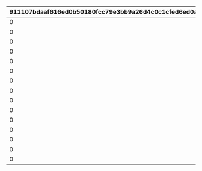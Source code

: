 |911107bdaaf616ed0b50180fcc79e3bb9a26d4c0c1cfed6ed0a60f646eacecd9|8cb5e617a811b0bf15c9cca68fc8e7bf8026acbb3aacfb7c6bfe0903bc5aa6c7|7286c6686e39618ff48beb367ee78a1a3c3cb36372ebf9c35183acb745456f45|94155c32c38000f8539baa7c5401ef49d69e2934039be6d8ef83714c2bf9d08c|7da6161b0aef03c39ea5cca37fe0f259f31a84ee019946c554bba1de8592dbf4|3b49bf650df65b619cd3b58d74cd9dd51614ce32b142c7ab3247df91649a3dfa|6eab9961fb2419f6e77cac15437953f4b18fe7cb661c0c6758b93ab5c8992363|796df312491806c475072a7a7ffb568f956b6aca5b08256a6d5b1a43412e1060|3bd96f0b6ad903c20eb00f2d9b0fc957b923153b68ec539a7e212b3c36dc96b6|0c4b5ca8194a796daacd7deebf87568d65df97d7601de25c10c40b14afa8a700|0f6e2f16799898865fe79ae933cf27a2b98dd0ce7d1a6cffc1953124bb4e29a5|2956819be5f539433ca1708e6b89cd1cbdae6efa32ebc46a0b930b856992772b|5448ea91ab17c6b7439cb4489be2b7d83d1d915bbad2dd0c854dad33a8fb6545|7cc6dc0a3f425c3472cba3026f24217f33d71ab73edd4ae7c81012fabb54ee6d|57f9aaf4871616b6af6327b6a3cb0c8b583c1aba454d4f9abc27662a10a0841d|e979a32e76c7282ba3bd6845a969015e708f66459ec3aa8fbbc038d3e2c67da0|a3895dff9767518c6c4ce8d3575a9e6a79463a8efdebcee99f00640956175c2f|940297ae180365bf0dc003aff8c38af3537263f1a4a24ed1acd2f26c7a6f11d8|32f09ed7cd445f7584f3e237336cb58332b31af50b26f0ac7568bd98ad0b7fc1|
| --- | --- | --- | --- | --- | --- | --- | --- | --- | --- | --- | --- | --- | --- | --- | --- | --- | --- | --- |
|0|1|0|50|23001|1002200|0|1|12|20004|94002|0|2000000|0|50|2|2|0|80|
|0|2|0|100|23001|1002200|0|51|12|20004|94002|0|1600000|0|40|2|2|0|80|
|0|3|0|200|23001|1002200|0|101|12|20004|94002|0|1400000|0|40|2|2|0|60|
|0|4|0|500|23001|1002200|0|201|12|20004|94002|0|1200000|0|35|2|2|0|60|
|0|5|0|1000|23001|1002200|0|501|12|20004|94002|0|1000000|0|35|2|2|0|40|
|0|6|0|1500|23001|1002200|0|1001|12|20004|94002|0|800000|0|30|2|2|0|40|
|0|7|0|2000|23001|1002200|0|1501|12|20004|94002|0|600000|0|25|2|2|0|40|
|0|8|0|3000|23001|1002200|0|2001|12|20003|94002|0|600000|0|25|2|2|0|80|
|0|9|0|5000|23001|1002200|0|3001|12|20003|94002|0|400000|0|20|2|2|0|60|
|0|10|0|10000|23001|1002200|0|5001|12|20003|94002|0|300000|0|15|2|2|0|40|
|0|11|0|100000|23001|1002200|0|10001|12|20003|94002|0|200000|0|10|2|2|0|20|
|0|12|0|200000|23001|1002200|0|100001|12|20003|94002|0|100000|0|5|2|2|0|12|
|0|13|0|300000|23001|1002200|0|200001|12|20003|94002|0|80000|0|5|2|2|0|8|
|0|14|0|400000|23001|1002200|0|300001|12|20003|94002|0|60000|0|5|2|2|0|5|
|0|15|0|-1|23001|1002200|0|400001|12|20003|94002|0|50000|0|5|2|2|0|3|